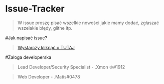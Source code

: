 # Issue-Tracker

> W issue proszę pisać wszelkie nowości jakie mamy dodać, zgłaszać wszelakie błędy, glithe itp. 

#Jak napisać issue?

> [Wystarczy kliknąć o TUTAJ](https://github.com/AxoNeteu/Issue-Tracker/issues)


#Załoga developerska

> Lead Developer/Security Specialist - .Xmon ♔#1912

> Web Developer - .Matis#0478
